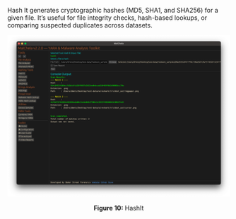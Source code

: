Hash It generates cryptographic hashes (MD5, SHA1, and SHA256) for a given file. It’s useful for file integrity checks, hash-based lookups, or comparing suspected duplicates across datasets.

![HashIt](../images/hashit.png)

<p align="center"><strong>Figure 10:</strong> HashIt</p>
